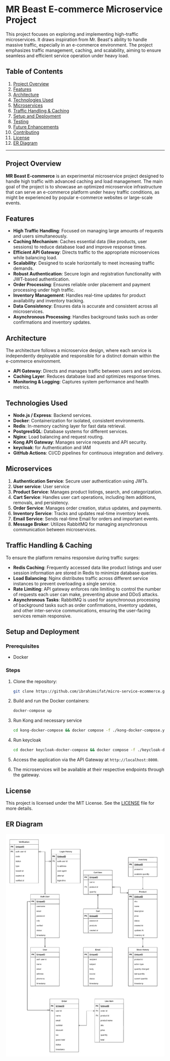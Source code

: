 # MR Beast E-commerce Microservice Project

This project focuses on exploring and implementing high-traffic microservices. It draws inspiration from Mr. Beast's ability to handle massive traffic, especially in an e-commerce environment. The project emphasizes traffic management, caching, and scalability, aiming to ensure seamless and efficient service operation under heavy load.

## Table of Contents

1. [Project Overview](#project-overview)
2. [Features](#features)
3. [Architecture](#architecture)
4. [Technologies Used](#technologies-used)
5. [Microservices](#microservices)
6. [Traffic Handling & Caching](#traffic-handling--caching)
7. [Setup and Deployment](#setup-and-deployment)
8. [Testing](#testing)
9. [Future Enhancements](#future-enhancements)
10. [Contributing](#contributing)
11. [License](#license)
12. [ER Diagram](#er-diagram)

---

## Project Overview

**MR Beast E-commerce** is an experimental microservice project designed to handle high traffic with advanced caching and load management. The main goal of the project is to showcase an optimized microservice infrastructure that can serve an e-commerce platform under heavy traffic conditions, as might be experienced by popular e-commerce websites or large-scale events.

## Features

- **High Traffic Handling**: Focused on managing large amounts of requests and users simultaneously.
- **Caching Mechanism**: Caches essential data (like products, user sessions) to reduce database load and improve response times.
- **Efficient API Gateway**: Directs traffic to the appropriate microservices while balancing load.
- **Scalability**: Designed to scale horizontally to meet increasing traffic demands.
- **Robust Authentication**: Secure login and registration functionality with JWT-based authentication.
- **Order Processing**: Ensures reliable order placement and payment processing under high traffic.
- **Inventory Management**: Handles real-time updates for product availability and inventory tracking.
- **Data Consistency**: Ensures data is accurate and consistent across all microservices.
- **Asynchronous Processing**: Handles background tasks such as order confirmations and inventory updates.

## Architecture

The architecture follows a microservice design, where each service is independently deployable and responsible for a distinct domain within the e-commerce environment.

- **API Gateway**: Directs and manages traffic between users and services.
- **Caching Layer**: Reduces database load and optimizes response times.
- **Monitoring & Logging**: Captures system performance and health metrics.

## Technologies Used

- **Node.js / Express**: Backend services.
- **Docker**: Containerization for isolated, consistent environments.
- **Redis**: In-memory caching layer for fast data retrieval.
- **PostgresSQL**: Database systems for different services.
- **Nginx**: Load balancing and request routing.
- **Kong API Gateway**: Manages service requests and API security.
- **keycloak**: for Authentication and IAM
- **GitHub Actions**: CI/CD pipelines for continuous integration and delivery.

## Microservices

1. **Authentication Service**: Secure user authentication using JWTs.
2. **User service**: User service
3. **Product Service**: Manages product listings, search, and categorization.
4. **Cart Service**: Handles user cart operations, including item additions, removals, and persistency.
5. **Order Service**: Manages order creation, status updates, and payments.
6. **Inventory Service**: Tracks and updates real-time inventory levels.
7. **Email Service**: Sends real-time Email for orders and important events.
8. **Message Broker**: Utilizes RabbitMQ for managing asynchronous communication between microservices.

## Traffic Handling & Caching

To ensure the platform remains responsive during traffic surges:

- **Redis Caching**: Frequently accessed data like product listings and user session information are stored in Redis to minimize database queries.
- **Load Balancing**: Nginx distributes traffic across different service instances to prevent overloading a single service.
- **Rate Limiting**: API gateway enforces rate limiting to control the number of requests each user can make, preventing abuse and DDoS attacks.
- **Asynchronous Tasks**: RabbitMQ is used for asynchronous processing of background tasks such as order confirmations, inventory updates, and other inter-service communications, ensuring the user-facing services remain responsive.

## Setup and Deployment

### Prerequisites

- Docker

### Steps

1. Clone the repository:

   ```bash
   git clone https://github.com/ibrahimsifat/micro-service-ecommerce.git
   ```

2. Build and run the Docker containers:
   ```bash
   docker-compose up
   ```
3. Run Kong and necessary service

   ```bash
   cd kong-docker-compose && docker compose -f ./kong-docker-compose.yml up
   ```

4. Run keycloak
   ```bash
   cd docker keycloak-docker-compose && docker compose -f ./keycloak-docker-compose.yml up
   ```
5. Access the application via the API Gateway at `http://localhost:8000`.
6. The microservices will be available at their respective endpoints through the gateway.

## License

This project is licensed under the MIT License. See the [LICENSE](LICENSE) file for more details.

## ER Diagram

![ER Diagram](./public/er-diagram.PNG)
